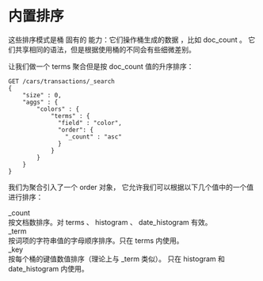 # 内置排序    
这些排序模式是桶 固有的 能力：它们操作桶生成的数据 ，比如 doc_count 。 
它们共享相同的语法，但是根据使用桶的不同会有些细微差别。   

让我们做一个 terms 聚合但是按 doc_count 值的升序排序：   
```
GET /cars/transactions/_search
{
    "size" : 0,
    "aggs" : {
        "colors" : {
            "terms" : {
              "field" : "color",
              "order": {
                "_count" : "asc" 
              }
            }
        }
    }
}
```     
我们为聚合引入了一个 order 对象， 它允许我们可以根据以下几个值中的一个值进行排序：

_count   
按文档数排序。对 terms 、 histogram 、 date_histogram 有效。    
_term     
按词项的字符串值的字母顺序排序。只在 terms 内使用。    
_key     
按每个桶的键值数值排序（理论上与 _term 类似）。 只在 histogram 和 date_histogram 内使用。    
